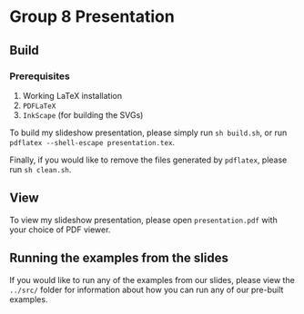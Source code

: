 # Group 8 Presentation

## Build

### Prerequisites
1. Working LaTeX installation
2. `PDFLaTeX`
3. `InkScape` (for building the SVGs)

To build my slideshow presentation, please simply run `sh build.sh`, or run `pdflatex --shell-escape presentation.tex`.

Finally, if you would like to remove the files generated by `pdflatex`, please run `sh clean.sh`.

## View

To view my slideshow presentation, please open `presentation.pdf` with your choice of PDF viewer.

## Running the examples from the slides

If you would like to run any of the examples from our slides, please view the `../src/` folder for information about how you can run any of our pre-built examples.
